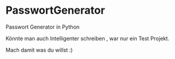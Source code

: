 # PasswortGenerator
Passwort Generator in Python


Könnte man auch Intelligenter schreiben , war nur ein Test Projekt.

Mach damit was du willst :)
